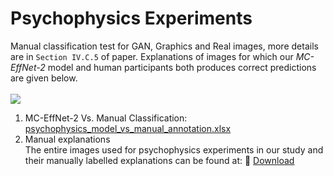 # Psychophysics Experiments

Manual classification test for GAN, Graphics and Real images, more details are in `Section IV.C.5` of paper. Explanations of images for which our _MC-EffNet-2_ model and human participants both produces correct predictions are given below. </br></br>
<img src = "https://github.com/manjaryp/GANvsGraphicsvsReal/blob/main/images/psychophysics.png" > </br>

1. MC-EffNet-2 Vs. Manual Classification: [psychophysics_model_vs_manual_annotation.xlsx](https://github.com/manjaryp/GANvsGraphicsvsReal/blob/main/Psychophysics%20experiments/psychophysics_model_vs_manual_annotation.xlsx) </br>
2. Manual explanations </br>
The entire images used for psychophysics experiments in our study and their manually labelled explanations can be found at: :briefcase: [Download](https://docs.google.com/forms/d/e/1FAIpQLSf6XxlDbawjx5BWDeownIq_i4ts7uJIiwMbM4-GmgpR5gVxUg/viewform)

